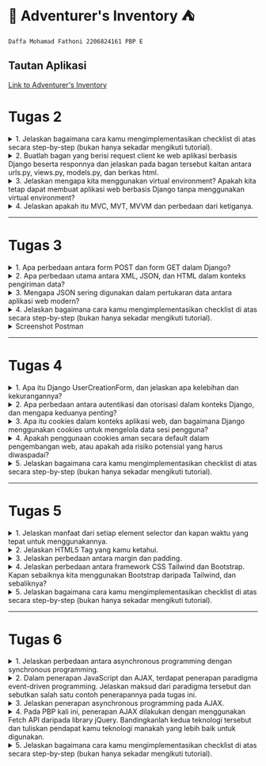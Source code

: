 # :school_satchel: Adventurer's Inventory :tent:
`Daffa Mohamad Fathoni 2206824161
PBP E`

## Tautan Aplikasi
[Link to Adventurer's Inventory](http://daffa-mohamad-tugas.pbp.cs.ui.ac.id/)


# Tugas 2

<details>
<summary>1. Jelaskan bagaimana cara kamu mengimplementasikan checklist di atas secara step-by-step (bukan hanya sekadar mengikuti tutorial).</summary>

 - [x] Membuat sebuah proyek Django baru.

Saya membuat direktori lokal dan repo baru di Github bernama ***Adventurer's Inventory***. Saya inisiasi git dilanjut dengan menghubungkan kedua hal tersebut (direktori lokal dan repo di Github). Setelah itu, saya mengaktifkan *Virtual Environment* untuk menanmbahkan dan mengisolasi *dependencies* serta membuat projek Django yang baru dengan command `django-admin startproject adventurers-inventory .` Terakhir saya tidak lupa membuat file `.gitignore` untuk menghindari dan mengantisipasi file-file yang harus diabaikan oleh *version control* git ketika melakukan `add`, `commit`, dan `push`.

 - [x]  Membuat aplikasi dengan nama `main` pada proyek tersebut.

Pada proyek ***Adventurer's Inventory*** ini terdapat suatu aplikasi bernama `main` yang memiliki model, tampilan, dan URL khusus dengan rute `/main`. Inisiasi aplikasi `main` saya lakukan dengan perintah `python manage.py startapp main` hingga terbentuk direktori baru pada projek/direktori utama. Tak lupa saya daftarkan aplikasi ini ke `INSTALLED APPS` di `settings.py` seperti berikut,

```python
INSTALLED_APPS = [
    'django.contrib.admin',
    'django.contrib.auth',
    'django.contrib.contenttypes',
    'django.contrib.sessions',
    'django.contrib.messages',
    'django.contrib.staticfiles',
    'main'
    ]
```
Maka, aplikasi `main` sudah terbuat dan terdaftar pada projek ***Adventurer's Inventory***.

 - [x] Melakukan *routing* pada proyek agar dapat menjalankan aplikasi `main`.

Pada dasarnya, *routing* dilakukan agar aplikasi `main` dapat diakses melalui projek hingga aplikasi dan juga pada peramban web. Pada URL tingkat proyek (direktori proyek `adventurers_inventory`) terdapat file `urls.py` yang berisi:

```python
from django.contrib import admin
from django.urls import path, include

urlpatterns = [
    path('admin/', admin.site.urls),
    path('main/', include('main.urls'))
]
```
Pada import path yang terdapat `include` akan mengimpor rute URL aplikasi lain ke dalam `urls.py` tingkat proyek. Lalu pada variabel `urlpatterns` terdapat path URL `main/` yang mendefinisikan rute ke file `urls.py` pada aplikasi `main`.

 - [x] Membuat model pada aplikasi `main` dengan nama `Item` dan memiliki atribut wajib sebagai berikut.
    + `name` sebagai nama *item* dengan tipe `CharField`.
    + `amount` sebagai jumlah *item* dengan tipe `IntegerField`.
    + `description` sebagai deskripsi *item* dengan tipe `TextField`.

Pada direktori `main` terdapat file `models.py` sebagai format data yang akan kita simpan dalam aplikasi ini. Data-data ini dapat kita buat, akses, perbarui, dan hapus dengan perintah-perintah SQL (istilahnya CRUD). Models ini pada umumnya berada pada belakang tampilan untuk mengatur dan mengelola struktur data dan logika aplikasi tersebut. File `models.py` ini berisi:
```python
from django.db import models

class Item(models.Model):
    name = models.CharField(max_length=255)
    amount = models.IntegerField()
    description = models.TextField()
    price = models.IntegerField()
    item_level = models.IntegerField()
    use = models.TextField()
```
Tambahan selain pada tugas, data tersebut memiliki atribut lain berupa `price` untuk harga suatu `Item`, `item_level` untuk nilai kelangkaan (*rarity*) `Item` tersebut, dan `use` untuk kegunaan `Item` tersebut ketika dipakai.

Setiap perubahan pada `models`, dilakukan perintah `python manage.py makemigrations` untuk menciptakan berkas migrasi, lalu `python manage.py migrate` untuk mengaplikasikan perubahan model dari dalam berkas migrasi ke basis data.

 - [x] Membuat sebuah fungsi pada `views.py` untuk dikembalikan ke dalam sebuah *template* HTML yang menampilkan nama aplikasi serta nama dan kelas kamu.

`views.py` yang dimaksud berada pada direktori `main`, fungsi pada file ini akan bertugas untuk mengatur permintaan HTTP dan mengembalikan tampilan yang sesuai pada variabel tersebut sehingga dapat me-*render* tampilan HTML menggunakan data yang diberikan. Pada `views.py` berisi kode berikut:
```python
from django.shortcuts import render

# Create your views here.
def show_main(request):
    context = {
        'app_name': 'Adventurer\'s Inventory',
        'name': 'Daffa Mohamad Fathoni',
        'class': 'PBP E'
    }

    return render(request, "main.html", context)
```
Pada kode di atas, fungsi `show_main` mengembalikan dengan `render` dari parameter `request` yang berupa objek permintaan HTTP, `"main.html"` berupa template yang dituju, dan `context` yaitu berisi data-data yang akan ditampilkan.
```python
<h1>{{app_name}}</h1>

<h5>Nama: </h5>
<p>{{ name }}</p>
<h5>Kelas: </h5>
<p>{{ class }} </p>
```
Isi `main.html` di atas akan menampilkan bentuk format template dan terdapat kurung kurawal yang berfungsi untuk menyesuaikan tampilan dengan data pada `views.py`.

 - [x] Membuat sebuah *routing* pada `urls.py` aplikasi `main` untuk memetakan fungsi yang telah dibuat pada `views.py`.

Pada direktori `main` dibuat file `urls.py` dengan isi berikut:
```python
from django.urls import path, include
from main.views import show_main

app_name = 'main'

urlpatterns = [
    path('', show_main, name='show_main')
]
```
Kode berikut akan mengatur dan mendefinisikan URL pada aplikasi `main`, lalu menampilkan bentuk *template* dengan `show_main` yang ada di `views.py` ketika URL tersebut diakses. 

 - [x] Melakukan *deployment* ke Adaptable terhadap aplikasi yang sudah dibuat sehingga nantinya dapat diakses oleh teman-temanmu melalui Internet.

Pada PBP sekarang, kepentingan *deployment* bertujuan untuk menampilkan secara langsung atau *live* hasil dari aplikasi dari proyek yang kita buat. Dalam hal ini, digunakan Adaptable.io sebagai wadah untuk *deployment*. *Deployment* pada Adaptable cukup menghubungkan akun Github dan repo proyek yang kita buat. *Template Deployment* yang dipakai adalah `Python App Template`, dan basis data yang dipakai adalah `PostgreSQL`. `Start Command` menggunakan perintah `python manage.py migrate && gunicorn adventurers-inventory.wsgi`.

Terakhir, aplikasi yang saya buat memiliki *domain* bernama `https://adventurers-inventory.adaptable.app/main`.

</details>

<details>
<summary>2. Buatlah bagan yang berisi request client ke web aplikasi berbasis Django beserta responnya dan jelaskan pada bagan tersebut kaitan antara urls.py, views.py, models.py, dan berkas html.</summary>

![bagan](https://github.com/fathonidf/adventurers-inventory/assets/105644250/9cb5536b-83d7-45ea-ae2b-a8abde7cde9e)

Saat pengguna mengirimkan permintaan HTTP aplikasi main melalui web browser, urls.py melakukan pemetaan URL untuk meneruskan permintaan HTTP ke views.py sesuai dengan URL yang diminta. Kemudian, view menghasilkan response HTTP berupa halaman HTML. Dalam proses ini, views.py mengambil data yang diperlukan melalui models.py dan menampilkan data tersebut menggunakan template main.html.
</details>

<details>
<summary>3. Jelaskan mengapa kita menggunakan virtual environment? Apakah kita tetap dapat membuat aplikasi web berbasis Django tanpa menggunakan virtual environment?</summary>

Virtual environment digunakan untuk mengisolasi *dependencies* dan modul Python yang dipakai untuk kebutuhan proyek Anda masing-masing sehingga tidak akan bertabrakan dan terpengaruh oleh modul atau konfigurasi proyek yang lain. Hal ini akan menghindari instalasi paket atau modul secara global karena semisal paket atau modul tersebut hanya untuk proyek tertentu.

Semisal Proyek A menggunakan Django 4.0 dan Proyek B menggunakan Django 4.1, dengan *virtual environment* akan memudahkan dalam mengelola konsistensi dari *dependencies* masing-masing proyek tersebut untuk menghindari adanya konflik.

Virtual environment dibuat dengan perintah `python -m venv env`, dan diaktifkan dengan perintah `env\Scripts\activate.bat`.

Membuat aplikasi tanpa *virtual environment* tetap dapat dijalankan namun lebih dianjurkan mengimplementasikan *virtual environment* karena hal ini dapat memudahkan untuk pengelolaan konsistensi dari masing-masing *dependencies* proyek sehingga menjadikannya sebuah *good practice* 
</details>

<details>
<summary>4. Jelaskan apakah itu MVC, MVT, MVVM dan perbedaan dari ketiganya.</summary>

| MVC         | MVT         | MVVM          |
| ---        |    ----   |          --- |
| Model-View-Controller      | Model-View-Template     | Model-View-View-Model   |
| Model: Menyimpan dan mengimplementasikan pengelolaan logika data   | Model: Menyimpan dan mengimplementasikan pengelolaan logika data        | Model: Menyimpan dan mengimplementasikan pengelolaan logika data    |
| View: Bertanggung jawab sebagai pengelola antarmuka pengguna dan menampilkan data yang diberikan model lalu mengirim input ke Controller | View: Visualisasi dan menampilkan data ke pengguna tetapi dalam Framework Python Django| View: Menginformasi ke ViewModel terkait interaksi pengguna, dan hanya menampilkan data yang disediakan oleh ViewModel |
| Controller: Menjembatani hubungan antara View dan Model dan sebagai inti logika dan alur aplikasi dengan menginformasi interaksi user ke Model | Template: Mengambil data dari model dan menampilkannya, berupa HTML  | ViewModel: Perantara antara Model dan View, mengubah data dari Model menjadi format sesuai dengan tampilan |
|![mvc](https://media.geeksforgeeks.org/wp-content/uploads/20201002214740/MVCSchema.png) |![mvp](https://media.geeksforgeeks.org/wp-content/uploads/20201024233154/MVPSchema.png) |![mvvm](https://media.geeksforgeeks.org/wp-content/uploads/20201002215007/MVVMSchema.png) |
|MVC adalah pola yang umum digunakan dalam pengembangan aplikasi berbasis desktop dan web tradisional. Ini memisahkan tiga komponen utama aplikasi untuk meningkatkan pemeliharaan dan pengembangan kode. |MVT adalah pola yang spesifik untuk kerangka kerja Django, yang dirancang khusus untuk pengembangan aplikasi web dengan Python. Ini menggantikan View dalam MVC dengan Template, yang memungkinkan pemisahan yang lebih jelas antara tampilan dan pemrosesan HTTP. |MVVM adalah pola desain yang sering digunakan dalam pengembangan aplikasi berbasis antarmuka pengguna (UI), terutama pada platform seperti WPF (Windows Presentation Foundation). Ini fokus pada pemisahan antara tampilan dan logika bisnis, dengan menggunakan ViewModel sebagai perantara. |

</details>

---

# Tugas 3

<details>
<summary>1. Apa perbedaan antara form POST dan form GET dalam Django?</summary>

* GET dan POST merupakan sebuah form HTTP Requests, yaitu sebuah jalur komunikasi antar client dan web server di World Wide Web

| `GET`   | `POST`  |
| ---   | ---   |
| Meminta untuk menerima data dari web server| Meminta untuk mengirimkan data ke web server|
| Mengembalikan kode status HTTP 200 jika data sukses diterima | Mengembalikan kode status HTTP 201 jika sukses *created*|
| Dikirimkan melalui URL sebagai bagian dari query string | Dikirimkan dalam body request HTTP secara tersembunyi |
| Tidak cocok untuk data yang bersifat sensitif | Ideal untuk data yang rahasia |
| Terbatas pada panjang URL| Tidak ada batasan dari panjang data yang dikirim |


* Contoh pemakaian form `GET`
```html
<form action="/search/" method="GET">
        <input type="text" id="query">
        <input type="submit" value="Search">
    </form>
```

* Contoh pemakaian form `FORM`
```html
<form action="/submit-post/" method="POST">
        <input type="text" id="name">
        <input type="submit" value="Submit">
    </form>
```

</details>

<details>
<summary>2. Apa perbedaan utama antara XML, JSON, dan HTML dalam konteks pengiriman data?</summary>

* Data Delivery pada suatu platform dibutuhkan untuk komunikasi antar klien dengan server. Bentuk atau format data bisa dalam bentuk `HTML`, `XML`, atau `JSON`.
* HTML lebih menekankan fungsinya berguna sebagai mendeskripsikan bagaimana data ditampilkan, mendefinisikan struktur dan tampilan web.

| XML   | JSON  | 
| ---   | ---  | 
|Extensible Markup Language | JavaScript Object Notation | 
|Berdasarkan SGML |Berdasarkan JavaScript |
| Menggunakan tag (`</>`) untuk merepresentasikan data | Menggunakan kurung kurawal (`{}`), kurung siku(`[]`), dan berbentuk `key:value` |
| Struktur data yang kuat dan kompleks | Sintaks yang ebih ringkas dan mudah dibaca manusia (*Human Readable*)|
|Dapat mewakili berbagai jenis data dan menyertakan dokumentasi yang jelas |Pemrosesan yang lebih cepat dan mudah, juga kompatibel dengan JavaScript |

* Contoh sintaks `HTML`:
```html
<!DOCTYPE html>
<html>
<head>
    <title>Contoh HTML</title>
</head>
<body>
    <h1>Selamat datang di contoh HTML!</h1>
    <p>Ini adalah halaman web sederhana.</p>
    <ul>
        <li>Item 1</li>
        <li>Item 2</li>
        <li>Item 3</li>
    </ul>
</body>
</html>
```

* Contoh sintaks `XML`:
```xml
<person>
    <name>John Doe</name>
    <age>30</age>
    <city>New York</city>
</person>
```

* Contoh sintaks `JSON`:
```json
{
    "person": {
        "name": "John Doe",
        "age": 30,
        "city": "New York"
    }
}
```


</details>

<details>
<summary>3. Mengapa JSON sering digunakan dalam pertukaran data antara aplikasi web modern?</summary>

### Beberapa kelebihan JSON yang mendukung hingga sering digunakan untuk transfer data antar klien dan server ada pada poin-poin berikut:

1. ### Mudah dibaca 
Format yang ringkas dan mudah dibaca manusia menjadikannya ideal untuk mengirim dan menerima data pada server. Hal ini menjadikannya lebih efisien dan mudah dipahami

2. ### Kompatibilitas dengan JavaScript
Merupakan subset dari JavaScript maka mudah digunakan dan diproses pada bahasa pemrograman Javascript. Data-data JSON dapat di-*parse* hingga menjadi objek JavaScript dan sebaliknya.

3. ### Struktur Hierarki
Mendukung representasi data dengan pasangan `key:value` yang memungkinkan penyusunan data lebih kompleks dan efektif.

4. ### Didukung oleh Banyak Bahasa Pemrograman
Sebagian besar bahasa Pemrograman kompatibel dengan JSON sehingga memudahkan pertukaran data antar klien dan server.

5. ### Format Data dalam RESTful API
JSON adalah format data yang umum digunakan dalam RESTful API. Hal tersebut sering duganakan dalam pengembangan web sehingga menjadikannya pilihan yang cocok untuk berkomunikasi dengan API.

</details>

<details>
<summary>4. Jelaskan bagaimana cara kamu mengimplementasikan checklist di atas secara step-by-step (bukan hanya sekadar mengikuti tutorial).</summary>

- [x] Membuat input form untuk menambahkan objek model pada app sebelumnya.

1. `forms.py` dibuat untuk menghandle ketika ada input `item` baru dari sisi pengguna. 
```python
from django.forms import ModelForm
from main.models import Item

class ItemForm(ModelForm):
    class Meta:
        model = Item
        fields = ["name", "amount", "description", "price", "item_level", "use"]
```

Pada baris paling atas tidak lupa untuk mengimpor library `ModelForm` dan `Item` yang ada pada `models.py`. `models = Item` untuk merujuk model yang akan disimpan pada *form*. `fields = []` berguna untuk menunjukkan attribute apa saja yang akan diinput untuk objek `Item` tersebut.

2. Untuk menerima parameter `request`, dibuat fungsi `create_item` untuk menghasilkan formulir yang menambahkan data produk ketika di-submit oada `views.py`.
```python
def create_item(request):
    form = ItemForm(request.POST or None)

    if form.is_valid() and request.method == "POST":
        form.save()
        return HttpResponseRedirect(reverse('main:show_main'))

    context = {'form': form}
    return render(request, "create_item.html", context)
```

Potongan kode berikut pada dasarnya memvalidasi (`form.is_valid()`) dan menyimpan data input *form* (`form.save()`) lalu *redirect* ke halaman semula setelah berhasil disimpan (`return HttpResponseRedirect(reverse('main:show_main'))`).

3. Pada `show_main` dimodifikasi agar pada halaman utama ditampilkan object-object yang disimpan pada *database*.

```python
def show_main(request):
    items = Item.objects.all()
    total_items = items.count()

    context = {
        'app_name': 'Adventurer\'s Inventory',
        'name': 'Daffa Mohamad Fathoni',
        'class': 'PBP E',
        'total_items': total_items,
        'items': items
    }

    return render(request, "main.html", context)
```

`items = Item.objects.all()` mengakses objek-objek tersebut, lalu pada `context = {}` ditambahkan `key` berupa `items` untuk nantinya akan ditampilkan di `main.html`. `total_items = items.count()` berguna untuk menghitung banyaknya objek pada *database*, lalu dimasukkan ke dalam variabel `context` untuk nantinya ditampilkan pada `main.html`.

4. Pada `urls.py` ditambahkan *import* fungsi `create_item` lalu menambahkan *path url* ke variable `urlpatterns`.

```python
from django.urls import path, include
from main.views import show_main, create_item

urlpatterns = [
    path('', show_main, name='show_main'),
    path('create-item', create_item, name='create_item')
]
```

5. Untuk tampilan halaman ketika ingin menambahkan/menginput objek baru, dibuat `create_item.html` pada `main/templates` dengan isi kode sebagai berikut.

```html
{% extends 'base.html' %} 

{% block content %}
<h1>Add New Item</h1>

<form method="POST">
    {% csrf_token %}
    <table>
        {{ form.as_table }}
        <tr>
            <td></td>
            <td>
                <input type="submit" value="Add Item"/>
            </td>
        </tr>
    </table>
</form>

{% endblock %}
```

Pada kode `<form method="POST">`, metode *form* yang dipakai adalah `POST` untuk nantinya input data tersebut akan dikirimkan ke server. `{{ form.as_table }}` akan menampilkan *fields form* yang dibuat pada `forms.py`.

6. Terakhir, agar isi data item yang telah diinput dapat ditampilkan, isi `main.html` dapat ditambahkan sintaks `for loop` untuk mengiterasikan tiap item yang terdapat di *database*. 
```html
<h3>Total items in your inventory : {{total_items}}</h3>

<table>
    <tr>
        <th>Name</th>
        <th>Amount</th>
        <th>Description</th>
        <th>Price</th>
        <th>iLvl</th>
        <th>Use</th>
    </tr>

    {% comment %} Berikut cara memperlihatkan data item di bawah baris ini {% endcomment %}

    {% for item in items %}
        <tr>
            <td>{{item.name}}</td>
            <td>{{item.amount}}</td>
            <td>{{item.description}}</td>
            <td>{{item.price}}</td>
            <td>{{item.item_level}}</td>
            <td>{{item.use}}</td>
        </tr>
    {% endfor %}
</table>
```

Pada potongan kode `<h3>Total items in your inventory : {{total_items}}</h3>` akan menampilkan banyaknya `item` yang sudah diinput.  `{% for item in items %}` mengiterasikan tiap item dalam *database*. Kedua sintaks tersebut mengacu pada isi dari `context` pada fungsi `show_main` yang ada di `views.py`.

- [x] Tambahkan 5 fungsi views untuk melihat objek yang sudah ditambahkan dalam format HTML, XML, JSON, XML by ID, dan JSON by ID.

1. Pada `views.py` ditambahkan *import* `HttpResponse` dan `Serializer` untuk nantinya berturut-turut akan berguna untuk berisi parameter data hasil *query* dan *translate* objek model menjadi format yang sesuai.

```python
from django.http import HttpResponse
from django.core import serializers
```

Lalu ditambahkan fungsi pada `views.py` yang akan menampilkan objek dalam format sesuai poin 2

```python
def show_xml(request):
    data = Item.objects.all()
    return HttpResponse(serializers.serialize("xml", data), content_type="application/xml")

def show_json(request):
    data = Item.objects.all()
    return HttpResponse(serializers.serialize("json", data), content_type="application/json")

def show_xml_by_id(request, id):
    data = Item.objects.filter(pk=id)
    return HttpResponse(serializers.serialize("xml", data), content_type="application/xml")

def show_json_by_id(request, id):
    data = Item.objects.filter(pk=id)
    return HttpResponse(serializers.serialize("json", data), content_type="application/json")
```


- [x] Membuat routing URL untuk masing-masing views yang telah ditambahkan pada poin 2.

1. Untuk memulai *routing* tiap format *views* dapat mengimport fungsi yang dibuat pada `urls.py`.
```python
from django.urls import path, include
from main.views import show_main, create_item, show_xml, show_json, show_xml_by_id, show_json_by_id 
```

2. Lalu menambahkan tiap *path url* ke variabel `urlpatterns` untuk mengakses fungsi-fungsi tersebut.

```python
urlpatterns = [
    path('', show_main, name='show_main'),
    path('create-item', create_item, name='create_item'),
    path('xml/', show_xml, name='show_xml'),
    path('json/', show_json, name='show_json'),
    path('xml/<int:id>/', show_xml_by_id, name='show_xml_by_id'),
    path('json/<int:id>/', show_json_by_id, name='show_json_by_id')
]
```

</details>

<details>
<summary>Screenshot Postman</summary>

### 1. HTML
![html](https://github.com/fathonidf/adventurers-inventory/assets/105644250/9d38de29-6d19-4570-8719-cee4cad2169b)
### 2. XML
![xml](https://github.com/fathonidf/adventurers-inventory/assets/105644250/1ecb41f7-4c34-460d-b298-c0c032e7882c)
### 3. JSON
![json](https://github.com/fathonidf/adventurers-inventory/assets/105644250/dcb68295-0363-48e6-b0bf-8de82149b611)
### 4. XML by ID
![xmlbyid](https://github.com/fathonidf/adventurers-inventory/assets/105644250/aa784e40-bd99-4176-8ce8-a08b4b93ab5e)
### 5. JSON by ID
![jsonbyid](https://github.com/fathonidf/adventurers-inventory/assets/105644250/9ae03290-57ea-4acc-9d1c-e012056b60ca)
</details>

---

# Tugas 4

<details>
<summary>1. Apa itu Django UserCreationForm, dan jelaskan apa kelebihan dan kekurangannya?</summary>

Django `UserCreationForm` merupakan suatu modul build-in dari Django yang mewarisi class `ModelForm`. Modul ini digunakan untuk meng-*handle* ketika pengguna (*user*) akan membuat akun baru atau biasa disebut *user* baru pada aplikasi web. UserCreationForm memungkinkan *developer* untuk membuat formulir pendaftaran pengguna dengan cepat tanpa harus menulis banyak kode kustom.

### Kelebihan:
1. Kemudahan Penggunaan

Modul ini menyederhanakan proses pembuatan formulir pendaftaran pengguna baru.

2. Validasi Bawaan

Mencakup validasi bawaan untuk berbagai input seperti *username* dan *password*.

3. Integrasi dengan Model User Bawaan Django

Terhubung dengan model `user` bawaan Django yang memungkinkan data dapat dimasukkan dan disimpan dalam tabel `user` secara otomatis.

4. Fleksibilitas

Selain mudah digunakan, kita dapat memodifikasinya sesuai dengan kebutuhan proyek dan aplikasi masing-masing. Seperti menambahkan atau mengubah proses validasi, tampilan, dan lainnya.

5. Kode yang lebih Rapi

Meminimalisir adanya duplikasi kode karena mengikuti prinsip DRY (*Don't Repeat Yourself*) sehingga menjadikannya lebih rapi dan mudah diatur.

### Kekurangan:
1. Modifikasi yang Terbatas

Walaupun dapat memodifikasi untuk menyesuaikan kebutuhan proyek, modul ini akan terbatas ketika dibutuhkan bentuk yang lebih bervariasi. Hal tersebut memungkinkan untuk membuat formulir khusus sendiri.

2. Tidak Cocok untuk Otorisasi lebih Kompleks

`UserCreationForm` ini ditujukan untuk proses pendaftaran `user` secara mendasar. Tetapi, tidak mendukung untuk otorisasi atau profil pengguna yang lebih kompleks.

3. *Bahasa yang Terbatas*

`UserCreationForm` disesuaikan untuk bahasa tertentu khususnya bahasa inggris. Tetapi tidak mendukung ketika digunakan untuk aplikasi multibahasa.



</details>

<details>
<summary>2. Apa perbedaan antara autentikasi dan otorisasi dalam konteks Django, dan mengapa keduanya penting?</summary>

|**Autentikasi** | **Otorisasi** |
| --- | --- |
|Memverifikasi klaim dan identitas seorang user| Menentukan hal-hal yang diperbolehkan seorang user akses dan lakukan|
|Bekerja melalui *password*, PIN, biometrik, dan informasi user lainnya| Bekerja melalui pengaturan yang telah diimplementasi dan diatur oleh organisasi tersebut|
|Langkah untuk proses manajemen identitas dan akses yang baik | Dilakukan setelah autentikasi|
| Terlihat dan dapat diatur sebagian oleh user | Tidak terlihat dan tidak diberikan akses pengaturan kepada user |

Contoh potongan kode autentikasi sesuai dengan *library* Django:
 
```python
from django.contrib.auth import authenticate

user = authenticate(username="john", password="secret")
if user is not None:
    # A backend authenticated the credentials
    ...
else:
    # No backend authenticated the credentials
    ...
```

* **Kesimpulan**: Dapat disimpulkan, autentikasi digunakan untuk verifikasi identitas seorang  user. Setelah terautentikasi, otorisasi dilakukan untuk memberikan izin hak dan akses kepada seorang user dalam mengakses informasi-informasi, menjalankan suatu fitur, dan lainnya dengan bergantung pada aturan yang ditetapkan untuk berbagai jenis pengguna.

</details>

<details>
<summary>3. Apa itu cookies dalam konteks aplikasi web, dan bagaimana Django menggunakan cookies untuk mengelola data sesi pengguna?</summary>

* Cookies adalah sepotong informasi kecil yang disetor dan disimpan di browser klien. Hal ini berguna untuk menyimpan data user di suatu file selama rentang waktu tertentu. Sebuah Cookie mempunyai tanggal kadaluarsa sehingga akan menghapus data atau cookie tersebut secara otomatis ketika mencapai batas waktunya. Django menyediakan *method-method* built-in untuk membuat cookie.

* Sintaks untuk membuat dan mengakses cookie adalah `set_cookie()` dan `get()` atau `request.COOKIES['key]` (dalam bentuk array).

* Contoh sepotong kodingan Django Cookie dalam `views.py` dan `urls.py`:

```python
from django.shortcuts import render  #views.py
from django.http import HttpResponse  
  
def setcookie(request):  
    response = HttpResponse("Cookie Set")  
    response.set_cookie('java-tutorial', 'javatpoint.com')  
    return response  
def getcookie(request):  
    tutorial  = request.COOKIES['java-tutorial']  
    return HttpResponse("java tutorials @: "+  tutorial);  
```

```python
from django.contrib import admin #urls.py
from django.urls import path  
from myapp import views  
urlpatterns = [  
    path('admin/', admin.site.urls),  
    path('index/', views.index),  
    path('scookie',views.setcookie),  
    path('gcookie',views.getcookie)  
]  
```

</details>

<details>
<summary>4. Apakah penggunaan cookies aman secara default dalam pengembangan web, atau apakah ada risiko potensial yang harus diwaspadai?</summary>

Secara umum, bukan merupakan ancaman terkait privasi dan keamanan web karena tidak menyimpan data pribadi dan tidak bisa mengirim virus. Namun, terdapat beberapa risiko yang harus diwaspadai seperti:

1. **Disalahgunakan oleh pihak ketiga yang tidak berwenang untuk melacak aktivitas online pengguna, mengumpulkan data pribadi.**

2. **Dicuri peretas untuk mengakses informasi sensitif seperti data, token, kredensial dengan tujuan pencurian, pembajakan, atau penipuan.**

3. **Dapat menimbulkan masalah privasi dan keamanan jika tidak dikelola dengan baik oleh pengembang web, seperti tidak menghapus cookie yang sudah tidak diperlukan atau tidak mengenkripsi cookie yang berisi data penting.**

Beberapa hal yang bisa dijadikan sebagai *Best Practice* untuk diikuti seperti:

1. **Menggunakan cookie pihak pertama untuk situs web sendiri**

2. **Cookie hanya berlaku selama pengguna **sedang** menjelajah situs web**

3. **Menggunakan cookie untuk data yang benar-benar diperlukan untuk fungsionalitas web**

4. **Hanya dapat diakses melalui protokol HTTPS yang aman.**

</details>

<details>
<summary>5. Jelaskan bagaimana cara kamu mengimplementasikan checklist di atas secara step-by-step (bukan hanya sekadar mengikuti tutorial).</summary>

- [x] Mengimplementasikan fungsi registrasi, login, dan logout untuk memungkinkan pengguna untuk mengakses aplikasi sebelumnya dengan lancar.

### Registrasi

1. Pertama, pada `views.py` diimport fungsi-fungsi berikut:

```python
from django.shortcuts import redirect
from django.contrib.auth.forms import UserCreationForm
from django.contrib import messages
```
`UserCreationForm` merupakan modul yang menyediakan template formulir pendaftaran pengguna baru.

2. Membuat fungsi `register` yang akan menghasilkan formulir registrasi dan mendaftarkan akun pengguna ketika di-*submit* dengan potongan kode berikut:

```python
def register(request):
    form = UserCreationForm()

    if request.method == "POST":
        form = UserCreationForm(request.POST)
        if form.is_valid():
            form.save()
            messages.success(request, 'Your account has been successfully created!')
            return redirect('main:login')
    context = {'form':form}
    return render(request, 'register.html', context)
```

`form = UserCreationForm(request.POST)` akan membuat form baru berdasarkan import `UserCreationForm`dengan memasukkan input dari user pada `request.POST`. `form.is_valid()` untuk memvalidasi isi input, `form.save()` untuk menyimpan data dari form. `return redirect('main:login')` mengembalikan halaman ke semula ketika berhasil menyimpan form.

3. Menambahkan file baru dengan `register.html` untuk halaman register dengan kode berikut yang sudah ditambahkan beberapa styling css

```html
{% extends 'base.html' %}

{% block meta %}
    <title>Register</title>
{% endblock meta %}

{% block content %}  

<div class = "container">

    <div class = "title">
        <h1>Register</h1>  
    </div>

    <div class = "register_form">
        <form method="POST" >  
            {% csrf_token %}  
            <table>  
                {{ form.as_table }}  
                <tr>  
                    <td></td>
                    <td><input class="daftar_btn"type="submit" name="submit" value="Daftar"/></td>  
                </tr>  
            </table>  
        </form>
    </div>

    {% if messages %}  
        <ul>   
            {% for message in messages %}  
                <li>{{ message }}</li>  
                {% endfor %}  
        </ul>   
    {% endif %}

</div>  

{% endblock content %}
```

Pada kode di atas, form akan ditampilkan pada bagian `{{ form.as_table }}`.

4. Setelah menambahkan fungsi register, maka kita melakukan *routing* pada `urls.py` dengan mengimport fungsi tersebut dan menambahkan path url ke `urlpatterns`.

```python
from main.views import register

urlpatterns = [
    ...
    path('register/', register, name='register'),
    ...
]
```
### Login

1. Sesuai dengan alur pembuatan form registrasi sebelumnya, membuat fungsi dan form login dimulai di `views.py` untuk mengimport library dan membuat fungsinya dengan kode berikut:

```python
from django.contrib.auth import authenticate, login
import datetime
from django.http import HttpResponseRedirect
from django.urls import reverse

def login_user(request):
    if request.method == 'POST':
        username = request.POST.get('username')
        password = request.POST.get('password')
        user = authenticate(request, username=username, password=password)
        if user is not None:
            login(request, user)
            response = HttpResponseRedirect(reverse("main:show_main")) 
            response.set_cookie('last_login', str(datetime.datetime.now()))
            return response
        else:
            messages.info(request, 'Sorry, incorrect username or password. Please try again.')
    context = {}
    return render(request, 'login.html', context)
```

`authenticate` dan `login` diimpor untuk melakukan autentikasi dan login jika berhasil. Lalu pada fungsi `login_user` tersebut, autentikasi dilakukan pada potongan kode `user = authenticate(request, username=username, password=password)`, menyesuaikan username dan password yang diterima.

Pada kode di atas juga sudah ditambahkan informasi *cookie* yang akan menampilkan kapan pengguna terakhir kali login, kode ini terdapat pada `response.set_cookie('last_login', str(datetime.datetime.now()))`. Kode itu akan membuat cookie `last_login` dan menambahkannya ke dalam response ketika nantinya di `return`.

Agar pada halaman utama ditampilkan waktu terakhir login, maka ditambahkan potongan kode berikut pada `show_main` di dalam dictionary `context` seperti berikut

```python
context = {
        'app_name': 'Adventurer\'s Inventory',
        'name': request.user.username,
        'class': 'PBP E',
        'total_items': total_items,
        'items': items,
        'last_login': request.COOKIES.get("last_login")
    }
```

2. Membuat halaman baru dengan file `login.html` dengan kode berikut:

```html
{% extends 'base.html' %}

{% block meta %}
    <title>Login</title>
{% endblock meta %}

{% block content %}

<div class = "login">

    <h1>Login</h1>

    <form method="POST" action="">
        {% csrf_token %}
        <table>
            <tr>
                <td>Username: </td>
                <td><input type="text" name="username" placeholder="Username" class="form-control"></td>
            </tr>
                    
            <tr>
                <td>Password: </td>
                <td><input type="password" name="password" placeholder="Password" class="form-control"></td>
            </tr>

            <tr>
                <td></td>
                <td><input class="btn login_btn" type="submit" value="Login"></td>
            </tr>
        </table>
    </form>

    <h5>Sesi terakhir login: {{ last_login }}</h5>


    {% if messages %}
        <ul>
            {% for message in messages %}
                <li>{{ message }}</li>
            {% endfor %}
        </ul>
    {% endif %}     
        
    Don't have an account yet? <a href="{% url 'main:register' %}">Register Now</a>

</div>

{% endblock content %}
```

pengisian form login ada pada tag `<form></form>`, lalu pada `messages` merupakan modul bawaan dari Django yang akan menampilkan informasi ketika login tidak berhasil.

Terakhir, adalah melakukan *routing* pada `urls.py` dengan kode berikut:

```python
from main.views import login_user

urlpatterns = [
    ...
path('login/', login_user, name='login'),
...
]
```


### Logout

1. Terakhir adalah fungsi dan halaman logout, pada `views.py` kita mengimport library logout dan menambahkan fungsi `logout_user` sebagai berikut:

```python
from django.contrib.auth import logout

def logout_user(request):
    logout(request)
    response = HttpResponseRedirect(reverse('main:login'))
    response.delete_cookie('last_login')
    return response
```

Pada kode di atas, kita mengimport library `logout` yang akan dipakai pada fungsi `logout_user`, pada fungsi tersebut menerima parameter `request` dan lalu menghapus sesi pengguna tersebut dengan `logout(request)`, dilanjutkan dengan mengarahkan pengguna ke halaman login. `response.delete_cookie('last_login')` akan menghapus informasi *cookie* yang tersimpan saat pengguna melakukan logout.

2. Selanjutnya adalah button logout yang akan ditambahkan pada `main.html` dengan kode berikut:

```html
...
<a href="{% url 'main:logout' %}">
    <button>
        Logout
    </button>
</a>
...
```

3. Terakhir melakukan *routing* pada `urls.py` agar bisa menampilkan dan memberi akses keseluruhan fungsi yang telah terbuat.

```python
from main.views import logout_user, ...

urlpatterns = [
    ...
path('logout/', logout_user, name='logout'),
...
]
```

### Merestriksi Halaman Main

Agar halaman `main.html` hanya bisa diakses ketika login sukses, maka diimport library `login_required` pada `views.py`

```python
from django.contrib.auth.decorators import login_required

...
@login_required(login_url='/login')
def show_main(request):
...
```

Pada kode diatas, pengguna diharuskan login dulu, lalu bisa mengakses `main` ketika sudah tervalidasi/terautentikasi username dan passwordnya pada `@login_requires(login_url='/login')`

- [x] Membuat dua akun pengguna dengan masing-masing tiga dummy data menggunakan model yang telah dibuat pada aplikasi sebelumnya untuk setiap akun di lokal.

Akun 1:
![akun1](https://media.discordapp.net/attachments/894158439008305192/1156445662645342238/image.png?ex=6514ff73&is=6513adf3&hm=7acbc38cada213622e7a64dba4cabc8c90a622f625ad451fd3f1be58b04845c0&=&width=972&height=662)

Akun 2:
![akun2](https://media.discordapp.net/attachments/894158439008305192/1156445725312417842/image.png?ex=6514ff82&is=6513ae02&hm=ff9ec3d52f251cb07d0c7ca6b2d3ab59e7a07501f591628d032bfa7cabd8a538&=&width=981&height=662)

- [x] Menghubungkan model Item dengan User.

1. Untuk menghubungkan Model `Item` dengan `User`, maka kita akan menambahkan library `User` pada `models.py` dan mengasosiasikan suatu `Item` dengan user tertentu sesuai dengan kode berikut:

```python
from django.contrib.auth.models import User

class Item(models.Model):
    user = models.ForeignKey(User, on_delete=models.CASCADE)
    name = models.CharField(max_length=255)
    amount = models.IntegerField()
    description = models.TextField()
    price = models.IntegerField()
    item_level = models.IntegerField()
    use = models.TextField()
```

Pada penambahan `user = models.ForeignKey(User, on_delete=models.CASCADE)`, kode tersebut akan mengimplementasikan *many-to-one* relationship, dimana seorang User dapat memiliki banyak Item pada konteks ini, tapi suatu Item hanya dapat dimiliki oleh satu User.

2. Selanjutnya mengubah potongan kode `create_product` menjadi seperti berikut:

```python
def create_item(request):
    form = ItemForm(request.POST or None)

    if form.is_valid() and request.method == "POST":
        item = form.save(commit=False)
        item.user = request.user
        item.save()
        return HttpResponseRedirect(reverse('main:show_main'))

    context = {'form': form}
    return render(request, "create_item.html", context)
```

Pada `commit=False` mencegah untuk penyimpanan objek secara otomatis sehingga kita dapat mengatur/memodifikasinya terlebih dahulu sebelum disimpan di database.

3. Mengubah `show_main` untuk menampilkan objek `Item` sesuai dengan kepemilikan User yang sedang login.

```python
def show_main(request):
    items = Item.objects.filter(user=request.user)
    total_items = items.count()

    context = {
        'app_name': 'Adventurer\'s Inventory',
        'name': request.user.username,
        ...
    }
```

`items = Item.objects.filter(user=request.user)` tersebut akan menyaring objek `Item` sesuai dengan kepemilikan pengguna yang sedang login. `'name': request.user.username,` akan menampilkan user yang sedang login tersebut.

4. Terakhir, jangan lupa untuk melakukan migrasi model setiap melakukan perubahan pada `models.py`

`python manage.py makemigrations` dan `python manage.py migrate` pada Command Terminal akan mengaplikasikan migrasi tersebut.


- [x] Menampilkan detail informasi pengguna yang sedang logged in seperti username dan menerapkan cookies seperti last login pada halaman utama aplikasi.

Pada kode login, logout di atas sudah terasosiasikan dengan cookie untuk menyimpan informasi kapan User terakhir login. Pada dasarnya dilakukan langkah sebagai berikut:

1. Mengimport library pada `views.py` sebagai berikut:

```python
import datetime
from django.http import HttpResponseRedirect
from django.urls import reverse
```

2. Lalu menambahkan kode pada fungsi `login_user` sebagai berikut:
```python
if user is not None:
    login(request, user)
    response = HttpResponseRedirect(reverse("main:show_main")) 
    response.set_cookie('last_login', str(datetime.datetime.now()))
    return response
```

Hal tersebut akan membuat cookie `last_login` dan mengembalikannya pada response.

3. Menambahkan informasi `last_login` pada `show_main` di variabel `context` untuk menampilkan informasi login terakhir seorang user tersebut

```python
context = {
    'app_name': 'Adventurer\'s Inventory',
    'name': request.user.username,
    'class': 'PBP E',
    'total_items': total_items,
    'items': items,
    'last_login': request.COOKIES.get("last_login")
    }
```
4. Mengubah fungsi `logout_user` yang akan menghapus cookie ketika pengguna melakukan logout

```python
def logout_user(request):
    logout(request)
    response = HttpResponseRedirect(reverse('main:login'))
    response.delete_cookie('last_login')
    return response
```

5. Terakhir, kita menyambungkan `'last_login'` pada `context` dengan tampilan pada `main.html` dengan potongan kode berikut:

```html
...
<h5>Sesi terakhir login: {{ last_login }}</h5>
...
```

Maka pada halaman tersebut akan menampilkan informasi terakhir seorang pengguna melakukan login di halaman utama (`main.html`).

</details>

---

# Tugas 5

<details>
<summary>1. Jelaskan manfaat dari setiap element selector dan kapan waktu yang tepat untuk menggunakannya.</summary>

### Element selector CSS adalah pola yang digunakan untuk memilih elemen HTML yang ingin diberi gaya. Ada beberapa jenis element selector CSS, antara lain:

* **Selektor tag** adalah selektor yang memilih elemen berdasarkan nama tag. Contohnya, `p { color: blue; }` akan memilih semua elemen `<p>` dan memberi warna teks biru. Selektor tag berguna untuk memberi gaya secara umum kepada elemen yang sama.

* **Selektor class** adalah selektor yang memilih elemen berdasarkan nama class yang diberikan. Selektor class dibuat dengan tanda titik di depannya. Contohnya, `.intro { font-size: 18px; }` akan memilih semua elemen yang memiliki atribut `class="intro"` dan memberi ukuran font `18px`. Selektor class berguna untuk memberi gaya khusus kepada elemen yang memiliki ciri tertentu.

* **Selektor ID** adalah selektor yang memilih elemen berdasarkan nama ID yang diberikan. Selektor ID dibuat dengan tanda pagar `(#)` di depannya. Contohnya, `#header { background: teal; }` akan memilih elemen yang memiliki atribut `id="header"` dan memberi warna latar belakang teal. Selektor ID berguna untuk memberi gaya unik kepada elemen yang hanya ada satu di halaman web.

* **Selektor atribut** adalah selektor yang memilih elemen berdasarkan atribut tertentu. Selektor atribut dibuat dengan tanda kurung siku `[ ]`. Contohnya, `input[type="text"] { border: 1px solid black; }` akan memilih semua elemen `<input>` yang memiliki atribut `type="text"` dan memberi garis tepi hitam. Selektor atribut berguna untuk memberi gaya spesifik kepada elemen yang memiliki nilai atribut tertentu.

* **Selektor universal** adalah selektor yang memilih semua elemen pada jangkauan (scope) tertentu. Selektor universal dibuat dengan tanda bintang `*`. Contohnya, `* { margin: 0; }` akan memilih semua elemen dan memberi margin nol. Selektor universal berguna untuk me-reset gaya bawaan dari browser atau memberi gaya dasar kepada semua elemen.

* **Selektor pseudo** adalah selektor yang memilih elemen berdasarkan keadaan atau posisi tertentu. Selektor pseudo dibuat dengan tanda titik dua `:`. Contohnya, `a:hover { color: red; }` akan memilih semua elemen `<a>` saat kursor mouse berada di atasnya dan memberi warna teks merah. Selektor pseudo berguna untuk memberi gaya dinamis kepada elemen sesuai dengan interaksi pengguna atau struktur dokumen.

Link Referensi
</details>

<details>
<summary>2. Jelaskan HTML5 Tag yang kamu ketahui.</summary>

### HTML5 tag adalah tag yang digunakan untuk membuat dokumen HTML versi 5, yang merupakan standar terbaru untuk web. HTML5 tag memiliki beberapa fitur baru dan perbaikan dari versi sebelumnya, seperti:

* **Tag semantik** adalah tag yang memberikan makna lebih kepada elemen HTML, sehingga memudahkan mesin pencari dan browser untuk memahami struktur dan konten web. Contohnya, tag `<header>`, `<footer>`, `<nav>`, `<article>`, `<section>`, `<aside>`, dan lain-lain.

* **Tag multimedia** adalah tag yang memungkinkan untuk menyisipkan konten audio dan video tanpa perlu plugin tambahan. Contohnya, tag `<audio>` dan `<video>`.

* **Tag grafis** adalah tag yang memungkinkan untuk menggambar grafis 2D dan 3D secara dinamis dengan menggunakan JavaScript. Contohnya, tag `<canvas>` dan `<svg>`.

* **Tag form** adalah tag yang menambahkan beberapa jenis input baru dan atribut baru untuk elemen form. Contohnya, tag `<datalist>`, `<output>`, `<progress>`, `<meter>`, dan lain-lain.

* **Tag struktur** adalah tag yang menentukan tipe dokumen HTML dan bahasa yang digunakan. Contohnya, tag `<!DOCTYPE html>` dan `<html lang="id">`.

</details>

<details>
<summary>3. Jelaskan perbedaan antara margin dan padding.</summary>

### Margin dan padding adalah dua properti CSS yang sering digunakan untuk mengatur jarak antara elemen HTML. Kedua hal ini merupakan bagian dari Box Model pada CSS dengan gambar berikut:

![boxModel](https://hackmd.io/_uploads/B1QiTx9ya.png)

### Berikut adalah beberapa perbedaan antara margin dan padding:

| Margin | Padding |
| --- | --- |
| Jarak antara batas (border) elemen dengan elemen lain di sekitarnya | Jarak antara batas (border) elemen dengan konten (content) elemen itu sendiri|
| Tidak termasuk dalam ukuran elemen | Termasuk dalam ukuran elemen |
| Tidak terpengaruh oleh warna latar belakang (background color) atau gambar latar belakang (background image) elemen| Terpengaruh oleh background color dan background image|
| Tidak memengaruhi ukuran elemen itu sendiri | Memengaruhi ukuran elemen hingga dapat memperluas elemen dan meningkatkan ukurannya jika menambahkan padding tersebut. |


</details>

<details>
<summary>4. Jelaskan perbedaan antara framework CSS Tailwind dan Bootstrap. Kapan sebaiknya kita menggunakan Bootstrap daripada Tailwind, dan sebaliknya?</summary>

### *Bootstrap* adalah framework front-end yang menyediakan sekumpulan komponen HTML, CSS, dan JavaScript yang telah dibuat sebelumnya.

Komponen-komponen ini dapat digunakan untuk membuat antarmuka pengguna yang responsif dan mobile-friendly dengan cepat dan mudah12. Bootstrap memiliki desain yang terstruktur dan konsisten, tetapi mungkin kurang fleksibel untuk membuat desain yang unik dan kreatif.

### *Tailwind* adalah framework front-end baru yang tidak menyediakan komponen siap pakai, tetapi terdapat utilitas yang dapat digabungkan untuk desain sesuai kebutuhan.

Tailwind memberikan kebebasan kreatif yang lebih besar, tetapi mungkin memerlukan waktu dan usaha yang lebih banyak untuk membuat antarmuka pengguna yang responsif dan mobile-friendly.

Beberapa perbedaan yang signifikan pada Tailwind dan Bootstrap dapat dilihat pada tabel berikut:

| Tailwind | Bootstrap |
| --- | --- |
|file CSS yang lebih kecil karena hanya memuat kelas-kelas utilitas yang ada| file CSS yang lebih besar karena banyak komponen yang telah didefinisikan |
| Memiliki fleksibilitas dan adaptibilitas tinggi terhadap proyek | Seringkali menghasilkan tampilan yang konsisten |
| Memerlukan pemahaman terhadap kelas-kelas utilitas yang tersedia dan bagaimana memodifikasinya sesuai dengan keinginan masing-masing | Beginner-friendly, memiliki pembelajaran yang cepat untuk pemula karena dapat mulai dengan komponen yang telah tersedia |

</details>

<details>
<summary>5. Jelaskan bagaimana cara kamu mengimplementasikan checklist di atas secara step-by-step (bukan hanya sekadar mengikuti tutorial).</summary>

- [x] Kustomisasi desain pada templat HTML yang telah dibuat pada Tugas 4 dengan menggunakan CSS atau CSS framework (seperti Bootstrap, Tailwind, Bulma) dengan ketentuan sebagai berikut
    - [x] Kustomisasi halaman login, register, dan tambah inventori semenarik mungkin.

    1. Pertama saya kustomisasi halaman login dengan melingkupi keseluruhan halaman dalam satu tag `<div class="container">`. Keseluruhan class `container` ini saya atur dengan CSS yang embed dengan codingan pada tag `<style></style>` berikut
    ```css
    .container{
        display: flex;
        flex-direction: column;
        flex-wrap: wrap;
        justify-content: center;
        align-items: center;
    }
    ```
    class `container` ini menerapkan tampilan secara flex dan menampilkan elemen secara kolom atau menurun. Serta menengahkan elemen-elemen tersebut.

    Selanjutnya, saya mengubah keseluruhan font dari halaman dengan menggunakan font `font-family = "Andy Bold V2"` dengan sebelumnya mengimport font tersebut dari suatu url dan menaruhnya seperti berikut
    ```css
    @font-face {
        font-family: "Andy Bold V2";
        src: url("https://db.onlinewebfonts.com/t/775c3814e9c1f228d495333e07580d59.eot");
        src: url("https://db.onlinewebfonts.com/t/775c3814e9c1f228d495333e07580d59.eot?#iefix")format("embedded-opentype"),
        url("https://db.onlinewebfonts.com/t/775c3814e9c1f228d495333e07580d59.woff2")format("woff2"),
        url("https://db.onlinewebfonts.com/t/775c3814e9c1f228d495333e07580d59.woff")format("woff"),
        url("https://db.onlinewebfonts.com/t/775c3814e9c1f228d495333e07580d59.ttf")format("truetype"),
        url("https://db.onlinewebfonts.com/t/775c3814e9c1f228d495333e07580d59.svg#Andy Bold V2")format("svg");
    }

    * {
        font-family:"Andy Bold V2";
    }
    ```

    Lalu, saya memisahkan tiap elemen judul pada class `title`, input login pada class `login`, messages dari modul Django pada class `messages`, dan terakhir link yang redirect ke halaman registrasi dengan class `registration box`. Adapun struktur HTML nya sebagai berikut

    ```html
    <div class = "container">
        ...
        <div class = "title">
            ...
        </div>
        ...
        <div class = "login">
            ...
        </div>
        ...
        <div class = "messages_box">
            ...
        </div>
        ...
        <div class = "register_box">
            ...
        </div>
    </div>
    ```



    Pada `login` dan `registration box` saya membuat properti box-shadow untuk mengcontain elemen tersebut dengan styling berikut `style="background-color: rgba(52, 48, 92, 0.8); padding: 10px; border-radius: 10px; box-shadow: 0 0 10px rgba(0, 0, 0, 0.2);"`. Lalu tiap input text dan password menyesuaikan agar mendapatkan tema background dan font yang sama.

    Agar memiliki background yang menarik, saya menaruh url pada background-image `background-image: url('https://forums.terraria.org/index.php?attachments/n-2-png.31584/');` dan mengatur agar gambar tersebut menutup keseluruhan halaman dengan `background-size: cover;`.

    Pada button dan link saya mengkustomisasi agar button atau link tersebut membesar ketika cursor menghovernya dengan kode berikut

    ```css
    .login_btn{
        background-color: transparent;
        color: #fff;
        border: none;
        cursor: pointer;
        text-shadow: 0px 0px 5px #000000;
        font-size: large;
    }
    .login_btn:hover{
        transform: scale(1.65);
        color:#fed405;
    }
    ```

    2. Pada halaman register, saya banyak mengadaptasi berdasarkan halaman login seperti container flex secara kolom dan wrap, serta menengahkan keseluruhan elemen.

    Halaman ini memiliki 2 class yaitu `register_form` sebagai input user untuk registrasi akun baru dan `login_box` untuk mengarahkan halaman kembali ke halaman login.

    Register form memiliki styling CSS sebagai berikut

    ```css
    .register_form{
        background: rgba(52, 48, 92, 0.8); 
        padding: 30px; 
        border-radius: 10px; 
        box-shadow: 0 0 10px rgba(0, 0, 0, 0.2);
    }
    .submit_btn{
        background-color: transparent;
        border: none;
        cursor: pointer;
        color:white;
        text-shadow: 0px 0px 5px #000000;
        font-family: "Andy Bold V2";
        font-size: 24px;
    }
    .submit_btn:hover{
        transform: scale(1.65);
        color:#fed405;
    }
    ```

    Pada button submit tersebut saya menyamakan tema utamanya agar ketika dihover, button atau link tersebut akan memperbesar scalenya.

    Pada `login_box` saya juga menerapkan yang sama agar memiliki container box shadow yang sama dengan styling secara inline `style="background-color: rgba(52, 48, 92, 0.8); padding: 10px; border-radius: 10px; box-shadow: 0 0 10px rgba(0, 0, 0, 0.2);"`.

    Dan tambahan styling css berikut

    ```css
    a{
        color:white;
        font-family: "Andy Bold V2";
        text-shadow: 0px 0px 5px #000000;      
    }
    .login_link:hover{
        color:#fed405;
        font-size: 1.2rem;
    }
    .login_box{
        margin: 10px 0px 0px 0px;
    }
    ```

    3. Begitu pun juga untuk halaman menambahkan inventori atau `create_item.html`, saya menerapkan styling yang kurang lebih sama namun akan diubah ke depannya agar mendapatkan styling yang tidak monoton pada setiap halaman

    - [x] Kustomisasi halaman daftar inventori menjadi lebih berwarna maupun menggunakan apporach lain seperti menggunakan **Card**.

    Pada halaman daftar inventory ataupun `main.html`, saya masih menampilkan item-item secara tabel, tetapi menambahkan navbar pada posisi paling atas dengan posisinya yang fix tidak berpindah.

    Untuk keseluruhan elemen pada halaman ini masih sama dicontain oleh suatu class `container` yang memiliki styling yang sama seperti berikut

    ```css
    .container{
        display: flex;
        flex-direction: column;
        flex-wrap: wrap;
        justify-content: center;
    }

    * {
        font-family: "Andy Bold V2";
    }
    ```

    Selanjutnya saya menambahkan elemen navbar sebagai wadah untuk menavigasi (saat ini hanya navigasi ke halaman login dengan cara logout). Struktur HTMLnya dan styling CSSnya adalah sebagai berikut

    ```html
    <nav class="navbar">
            <ul>
                <li><a>{{ name }}</a></li>
                <li><a href="{% url 'main:logout' %}">
                    <button>
                    Logout
                    </button>
                </a></li>
            </ul>
        </nav>
    ```

    ```css
    .navbar {
        position: fixed; /* Membuat navbar tetap di atas halaman */
        top: 0;
        left: 0;
        width: 100%; /* Mengisi seluruh lebar halaman */
        background-color: rgba(54, 53, 131, 0.8);
        font-size: large;
        z-index: 1000; /* Untuk menempatkan navbar di atas konten lainnya */
    }

    .navbar ul {
        list-style-type: none;
        margin: 0;
        padding: 0;
        overflow: hidden;
    }

    .navbar li {
        float: left;
    }

    .navbar li a {
        display: block;
        color: white;
        text-align: center;
        padding: 14px 16px;
        text-decoration: none;
    }
    ```

    Untuk sementara pada table, saya menyesuaikan background color serta fontnya sesuai dengan styling berikut

    ```css
    table, th, td {
        border: 1px solid white;
    }

    th, td {
        padding: 8px;
        text-align: left;
        color: white;
        text-shadow: 0px 0px 5px #000000;
    }

    .judul_table {
        background-color: rgba(54, 53, 131, 1);
    }
    ```

    Serta karena saya sudah menambahkan button untuk menghapus sebuah item, button tersebut saya modifikasi agar memiliki gambar png daripada sebuah label button. Hal ini saya optimisasi dengan cara berikut:

    ```html
    <td>
        <form method="post" action="{% url 'main:trash_item' item.id %}">
            {% csrf_token %}
            <button type="submit"><img src="https://static.wikia.nocookie.net/terraria_gamepedia/images/b/b1/Trash_Slot.png/revision/latest?cb=20171214025354&format=original" /></button>
        </form>
    </td>
    ```

- [x] `add`-`commit`-`push` ke GitHub.

</details>

---

# Tugas 6

<details>
<summary>1. Jelaskan perbedaan antara asynchronous programming dengan synchronous programming.</summary>

#### Asynchronous programming dan synchronous programming adalah dua model pemrograman yang berbeda. Berikut adalah tiga perbedaan antara keduanya:

| Asynchronous programming | Synchronous programming |
| --- | --- |
|Asynchronous programming memungkinkan beberapa tugas berjalan secara bersamaan atau mandiri tanpa harus menunggu tugas lain selesai | Synchronous programming mengharuskan setiap tugas berjalan secara berurutan dan menunggu tugas sebelumnya selesai |
| Asynchronous programming cocok untuk komputasi terdistribusi, di mana beberapa proses dapat berkomunikasi dan berkolaborasi secara jaringan | Synchronous programming lebih sesuai untuk sistem reaktif, di mana setiap proses harus memberikan respons yang cepat dan konsisten |
|Asynchronous programming memiliki kurva belajar yang lebih tinggi daripada synchronous programming. Asynchronous programming bisa lebih sulit dimengerti karena memerlukan pengetahuan tentang callback, promise, async/await, dan konsep lainnya |Synchronous programming mudah dipahami karena mengikuti alur eksekusi yang jelas dan linier |

</details>

<details>
<summary>2. Dalam penerapan JavaScript dan AJAX, terdapat penerapan paradigma event-driven programming. Jelaskan maksud dari paradigma tersebut dan sebutkan salah satu contoh penerapannya pada tugas ini.</summary>

#### Paradigma event-driven programming adalah paradigma pemrograman di mana alur program ditentukan oleh kejadian-kejadian (events) yang terjadi, seperti aksi pengguna dari mouse, keyboard, touchpad, dan layar sentuh. Kejadian-kejadian ini dipantau oleh kode yang disebut event listener. Jika event listener mendeteksi bahwa event yang ditugaskan telah terjadi, maka ia akan menjalankan event handler (fungsi atau metode yang dipanggil ketika event terjadi).

#### Salah satu contoh penerapan paradigma event-driven programming pada tugas ini adalah ketika kita menggunakan AJAX untuk mengirim permintaan ke server tanpa harus memuat ulang halaman web. AJAX menggunakan objek XMLHttpRequest untuk membuat permintaan asinkron ke server. Objek ini memiliki properti onreadystatechange yang merupakan sebuah event listener. Properti ini menetapkan sebuah fungsi yang akan dijalankan ketika status permintaan berubah. Fungsi ini adalah event handler yang dapat memproses respons dari server dan memperbarui halaman web sesuai dengan respons tersebut.

contoh implementasinya:
```js
async function refreshCards() {
        document.getElementById("item_cards").innerHTML = ""
        const items = await getItems()
        let htmlString = ""
        items.forEach((item) => {
            htmlString += `
            <div class="card">
                <div class="card-body">
                    <h2>${item.fields.name}</h2>
                    <p><img src="${item.fields.link_image}" alt="{ item.name }"></p>
                    <div class="item-description">
                        <p>Description: ${ item.fields.description }</p>
                        <p>Amount: ${ item.fields.price }</p>
                        <p>Type: ${ item.fields.item_level }</p>
                        <p>Amount: ${ item.fields.amount }</p>
                        </div>
                    <a><button onclick="trashItem(${item.pk})" type="submit"><img src="https://static.wikia.nocookie.net/terraria_gamepedia/images/b/b1/Trash_Slot.png/revision/latest?cb=20171214025354&format=original" /></button></a>
                </div>
            </div>` 
        })
        
        document.getElementById("item_cards").innerHTML = htmlString
    }
    function addItem() {
        fetch("{% url 'main:add_item_ajax' %}", {
            method: "POST",
            body: new FormData(document.querySelector('#form'))
        }).then(refreshItems)
        .then(refreshCards)

        document.getElementById("form").reset()
        return false
    }
    document.getElementById("button_add").onclick = addItem
```


</details>

<details>
<summary>
3. Jelaskan penerapan asynchronous programming pada AJAX.</summary>

#### Asynchronous programming adalah pemrograman yang memungkinkan beberapa tugas berjalan secara bersamaan atau mandiri tanpa harus menunggu tugas lain selesai. AJAX adalah singkatan dari Asynchronous JavaScript and XML, yang merupakan teknik untuk membuat permintaan asinkron ke server web menggunakan JavaScript dan XML.

Penerapan asynchronous programming pada AJAX adalah sebagai berikut:

* AJAX menggunakan objek XMLHttpRequest untuk membuat permintaan asinkron ke server web. Objek ini memiliki properti onreadystatechange yang merupakan sebuah event listener. Properti ini menetapkan sebuah fungsi yang akan dijalankan ketika status permintaan berubah. Fungsi ini adalah event handler yang dapat memproses respons dari server dan memperbarui halaman web sesuai dengan respons tersebut.

* AJAX memungkinkan halaman web untuk mengirim dan menerima data dari server web tanpa harus memuat ulang halaman web. Hal ini meningkatkan performa dan pengalaman pengguna, karena mereka tidak perlu menunggu halaman web selesai dimuat untuk melihat hasil permintaan mereka.

* AJAX juga memungkinkan halaman web untuk mengirim dan menerima data dari server web secara selektif, hanya mengambil data yang dibutuhkan dan tidak perlu mengambil seluruh halaman web. Hal ini menghemat bandwidth dan sumber daya, karena hanya data yang relevan yang dikirim dan diterima.

</details>

<details>
<summary>
4. Pada PBP kali ini, penerapan AJAX dilakukan dengan menggunakan Fetch API daripada library jQuery. Bandingkanlah kedua teknologi tersebut dan tuliskan pendapat kamu teknologi manakah yang lebih baik untuk digunakan.</summary>

#### Penerapan AJAX dengan menggunakan Fetch API dan jQuery adalah dua pendekatan yang berbeda dalam mengintegrasikan teknologi AJAX ke dalam proyek web.

1. **Fetch API**:
Vanilla JavaScript: Fetch API adalah bagian dari JavaScript itu sendiri, yang berarti Anda tidak perlu mengunduh atau memasang library tambahan. Ini adalah pendekatan JavaScript murni.
Modern Standard: Fetch API adalah standar modern yang direkomendasikan oleh World Wide Web Consortium (W3C) dan merupakan cara yang direkomendasikan oleh komunitas web untuk mengambil dan mengirim data secara asinkron.
Promise-Based: Fetch API mengembalikan objek Promise, yang memungkinkan Anda mengatasi permintaan HTTP dengan lebih baik menggunakan async/await atau konsep Promise.
Lebih Ringan: Lebih ringan dalam hal ukuran, yang berarti tidak ada overheard library yang harus diunduh.
2. **jQuery**:
Library: jQuery adalah library JavaScript yang memiliki banyak fitur, dan AJAX adalah salah satu komponennya. Saat Anda menggunakan jQuery untuk AJAX, Anda juga mendapatkan akses ke banyak fitur dan utilitas lain yang disediakan oleh jQuery.
Sintaksis yang Mudah: Sintaksis jQuery umumnya dianggap lebih sederhana dan mudah dipahami oleh pengembang pemula.
Kompatibilitas Browser yang Baik: jQuery dirancang untuk mendukung berbagai jenis browser yang berbeda. Itu bisa menjadi pilihan yang baik jika Anda perlu memastikan kompatibilitas lintas browser yang kuat.


Pilihan antara Fetch API dan jQuery untuk penggunaan AJAX tergantung pada kebutuhan dan preferensi pengembang. Berikut adalah beberapa pertimbangan:

* Proyek Modern: Untuk proyek-proyek modern dengan dukungan browser yang baik, Fetch API adalah pilihan yang kuat. Ini adalah pendekatan JavaScript murni dan merupakan standar modern yang dianjurkan.

* Kebutuhan Library Tambahan: Jika Anda memerlukan banyak fitur tambahan yang disediakan oleh jQuery, seperti animasi, manipulasi DOM, dan lainnya, jQuery mungkin menjadi pilihan yang baik.

* Sintaksis dan Kekuatan: Fetch API lebih kuat dan ekspresif dalam hal mengelola permintaan HTTP, terutama ketika digunakan bersama dengan async/await. Namun, jika Anda mengutamakan kesederhanaan sintaksis dan sudah akrab dengan jQuery, Anda mungkin merasa lebih nyaman dengan jQuery.

* Ukuran dan Kinerja: Fetch API lebih ringan dari segi ukuran, dan dapat mengurangi overhead yang dihasilkan dari penggunaan library tambahan. Ini dapat berkontribusi pada kinerja yang lebih baik.

#### Kesimpulannya, jika Anda memiliki proyek modern dan ingin memanfaatkan fitur JavaScript ES6, Fetch API adalah pilihan yang lebih baik. Namun, jika Anda sudah akrab dengan jQuery atau memerlukan banyak fitur tambahan yang disediakan oleh jQuery, itu masih merupakan pilihan yang valid. Sebaiknya pilih teknologi yang sesuai dengan kebutuhan proyek Anda.

</details>

<details>
<summary>
5. Jelaskan bagaimana cara kamu mengimplementasikan checklist di atas secara step-by-step (bukan hanya sekadar mengikuti tutorial).</summary>

- [x] AJAX GET

    - [x] Ubahlah kode cards data item agar dapat mendukung AJAX GET.

    Adapun pengubahan menjadi cards sebagai berikut

    ```js
    <script>
    async function getItems() {
        return fetch("{% url 'main:get_item_json' %}").then((res) => res.json())
    }

    async function refreshCards() {
        document.getElementById("item_cards").innerHTML = ""
        const items = await getItems()
        let htmlString = ""
        items.forEach((item) => {
            htmlString += `
            <div class="card">
                <div class="card-body">
                    <h2>${item.fields.name}</h2>
                    <p><img src="${item.fields.link_image}" alt="{ item.name }"></p>
                    <div class="item-description">
                        <p>Description: ${ item.fields.description }</p>
                        <p>Amount: ${ item.fields.price }</p>
                        <p>Type: ${ item.fields.item_level }</p>
                        <p>Amount: ${ item.fields.amount }</p>
                        </div>
                    <a><button onclick="trashItem(${item.pk})" type="submit"><img src="https://static.wikia.nocookie.net/terraria_gamepedia/images/b/b1/Trash_Slot.png/revision/latest?cb=20171214025354&format=original" /></button></a>
                </div>
            </div>` 
        })
        
        document.getElementById("item_cards").innerHTML = htmlString
    }
    ```

    - [x] Lakukan pengambilan task menggunakan AJAX GET.

    get dilakukan sebagai berikut

    ```js
    <script>
    async function getItems() {
        return fetch("{% url 'main:get_item_json' %}").then((res) => res.json())
    }

    ```

- [x] AJAX POST

    - [x] Buatlah sebuah tombol yang membuka sebuah modal dengan form untuk menambahkan item.

    Pertama saya hapus button untuk add item sebelumnya, lalu menambahkan modal sebagai berikut dengan menyesuaikan models yang saya buat

    ```html
    <div class="modal fade" id="exampleModal" tabindex="-1" aria-labelledby="exampleModalLabel" aria-hidden="true">
    <div class="modal-dialog">
        <div class="modal-content">
            <div class="modal-header">
                <h1 class="modal-title fs-5" id="exampleModalLabel">Add New Item</h1>
                <button type="button" class="btn-close" data-bs-dismiss="modal" aria-label="Close"></button>
            </div>
            <div class="modal-body">
                <form id="form" onsubmit="return false;">
                    {% csrf_token %}
                    <div class="mb-3">
                        <label for="name" class="col-form-label">Name:</label>
                        <input type="text" class="form-control" id="name" name="name"></input>
                    </div>
                    <div class="mb-3">
                        <label for="description" class="col-form-label">Description:</label>
                        <textarea class="form-control" id="description" name="description"></textarea>
                    </div>
                    <div class="mb-3">
                        <label for="price" class="col-form-label">Price:</label>
                        <input type="number" class="form-control" id="price" name="price"></input>
                    </div>
                    <div class="mb-3">
                        <label for="item_level" class="col-form-label">Item Level:</label>
                        <input type="number" class="form-control" id="item_level" name="item_level"></input>
                    </div>
                    <div class="mb-3">
                        <label for="amount" class="col-form-label">Amount:</label>
                        <input type="number" class="form-control" id="amount" name="amount"></input>
                    </div>
                    <div class="mb-3">
                        <label for="link_image" class="col-form-label">Link Image:</label>
                        <textarea class="form-control" id="link_image" name="link_image"></textarea>
                    </div>
                </form>
            </div>
            <div class="modal-footer">
                <button type="button" class="btn btn-secondary" data-bs-dismiss="modal">Close</button>
                <button type="button" class="btn btn-primary" id="button_add" data-bs-dismiss="modal">Add Item</button>
            </div>
        </div>
    </div>
    </div>
    ```

    Modal berikut akan muncul ketika di trigger pada tombol `<button type="button" class="btn btn-primary" data-bs-toggle="modal" data-bs-target="#exampleModal">Add Item by AJAX</button>`

    - [x] Modal di-trigger dengan menekan suatu tombol pada halaman utama. Saat penambahan item berhasil, modal harus ditutup dan input form harus dibersihkan dari data yang sudah dimasukkan ke dalam form sebelumnya.

    Selanjutnya membuat scripts js untuk membuatnya fungsional
    
    ```html
    <script>
    async function getItems() {
        return fetch("{% url 'main:get_item_json' %}").then((res) => res.json())
    }

    async function refreshCards() {
        document.getElementById("item_cards").innerHTML = ""
        const items = await getItems()
        let htmlString = ""
        items.forEach((item) => {
            htmlString += `
            <div class="card">
                <div class="card-body">
                    <h2>${item.fields.name}</h2>
                    <p><img src="${item.fields.link_image}" alt="{ item.name }"></p>
                    <div class="item-description">
                        <p>Description: ${ item.fields.description }</p>
                        <p>Amount: ${ item.fields.price }</p>
                        <p>Type: ${ item.fields.item_level }</p>
                        <p>Amount: ${ item.fields.amount }</p>
                        </div>
                    <a><button onclick="trashItem(${item.pk})" type="submit"><img src="https://static.wikia.nocookie.net/terraria_gamepedia/images/b/b1/Trash_Slot.png/revision/latest?cb=20171214025354&format=original" /></button></a>
                </div>
            </div>` 
        })
        
        document.getElementById("item_cards").innerHTML = htmlString
    }

    async function refreshItems() {
        document.getElementById("item_table").innerHTML = ""
        const items = await getItems()
        let htmlString = `<tr>
            <th>Image</th>
            <th>Name</th>
            <th>Description</th>
            <th>Price</th>
            <th>iLvl</th>
            <th>Amount</th>
        </tr>`
        items.forEach((item) => {
            htmlString += `\n<tr>
            <td><img src="${item.fields.link_image}" alt="{ item.name }"></td>
            <td>${item.fields.name}</td>
            <td>${item.fields.description}</td>
            <td>${item.fields.price}</td>
            <td>${item.fields.item_level}</td>
            <td>${item.fields.amount}</td>
        </tr>` 
        })
        
        document.getElementById("item_table").innerHTML = htmlString
    }

    refreshItems()
    refreshCards()

    function addItem() {
        fetch("{% url 'main:add_item_ajax' %}", {
            method: "POST",
            body: new FormData(document.querySelector('#form'))
        }).then(refreshItems)
        .then(refreshCards)

        document.getElementById("form").reset()
        return false
    }
    document.getElementById("button_add").onclick = addItem

    
    </script>
    ```

    - [x] Buatlah fungsi view baru untuk menambahkan item baru ke dalam basis data.

    pada `views.py`, fungsinya pun sebagai berikut

    ```python
    @csrf_exempt
    def add_item_ajax(request):
        if request.method == 'POST':

            name = request.POST.get("name")
            amount = request.POST.get("amount")
            price = request.POST.get("price")
            description = request.POST.get("description")
            link_image = request.POST.get("link_image")
            item_level = request.POST.get("item_level")
            user = request.user

            if amount and price and item_level:
                amount = int(amount)
                price = int(price)
                item_level = int(item_level)
                new_item = Item(name=name, amount=amount, price=price, description=description, link_image=link_image, item_level=item_level, user=user)
                new_item.save()
                return HttpResponse(b"CREATED", status=201)

        return HttpResponseNotFound()
    ```

    - [x] Buatlah path /create-ajax/ yang mengarah ke fungsi view yang baru kamu buat.

    melakukan routing sebagai berikut pada `urls.py`
    ```python
    urlpatterns = [
        path('create-item-ajax/', add_item_ajax, name='add_item_ajax'),
        path('delete-item-ajax/<int:item_id>/', delete_item_ajax, name='delete_item_ajax')
    ]
    ```

    - [x] Hubungkan form yang telah kamu buat di dalam modal kamu ke path /create-ajax/.

    Menambahkan atribut `onclick=addItem` pada tombol `Add Item` dalam modal, agar ketika tombol di 'click' membuat item baru

    - [x] Lakukan refresh pada halaman utama secara asinkronus untuk menampilkan daftar item terbaru tanpa reload halaman utama secara keseluruhan.

    Melakukan refresh cards dan refresh table setiap terjadi perubahan pada items (menghapus item, membuat item)

    ```js
    .then(refreshItems)
    .then(refreshCards)
    ```

- [x] Melakukan perintah collectstatic.

Terakhir saya melakukan collecstatic dengan perintah berikut pada command terminal

```
(env) C:\Ngoding\Pemrograman Berbasis Platform\adventurers_inventory>python manage.py collectstatic

125 static files copied to 'C:\Ngoding\Pemrograman Berbasis Platform\adventurers_inventory\static'.
```

</details>